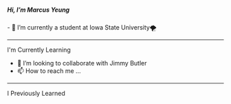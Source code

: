 
<h5> Hi, I’m Marcus Yeung </h5>
- 🌱 I’m currently a student at Iowa State University🌪️<br>
<hr>

I'm Currently Learning
- 💞️ I’m looking to collaborate with Jimmy Butler <br>
- 📫 How to reach me ... <br>
<hr>
I Previously Learned
<!---
yohimhim/yohimhim is a ✨ special ✨ repository because its `README.md` (this file) appears on your GitHub profile.
You can click the Preview link to take a look at your changes.
--->
